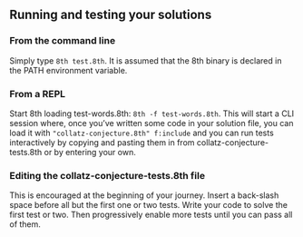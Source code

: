 ## Running and testing your solutions
 
### From the command line
 
Simply type `8th test.8th`. It is assumed that the 8th binary is declared in the PATH environment variable.
 
### From a REPL
 
Start 8th loading test-words.8th: `8th -f test-words.8th`.
This will start a CLI session where, once you’ve written some code in your solution file, you can load it with `"collatz-conjecture.8th" f:include`
and you can run tests interactively by copying and pasting them in from collatz-conjecture-tests.8th or by entering your own. 
 
### Editing the collatz-conjecture-tests.8th file
 
This is encouraged at the beginning of your journey. Insert a back-slash space before all but the first one or two tests. Write your code to solve the first test or two. Then progressively enable more tests until you can pass all of them.
